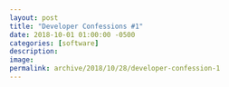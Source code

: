 ```yaml
---
layout: post
title: "Developer Confessions #1"
date: 2018-10-01 01:00:00 -0500
categories: [software]
description: 
image: 
permalink: archive/2018/10/28/developer-confession-1
---
```

